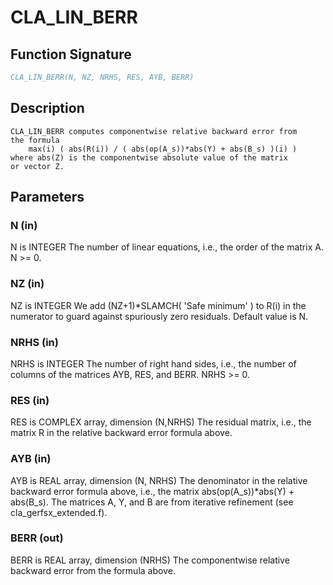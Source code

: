 # CLA_LIN_BERR

## Function Signature

```fortran
CLA_LIN_BERR(N, NZ, NRHS, RES, AYB, BERR)
```

## Description


    CLA_LIN_BERR computes componentwise relative backward error from
    the formula
        max(i) ( abs(R(i)) / ( abs(op(A_s))*abs(Y) + abs(B_s) )(i) )
    where abs(Z) is the componentwise absolute value of the matrix
    or vector Z.

## Parameters

### N (in)

N is INTEGER The number of linear equations, i.e., the order of the matrix A. N >= 0.

### NZ (in)

NZ is INTEGER We add (NZ+1)*SLAMCH( 'Safe minimum' ) to R(i) in the numerator to guard against spuriously zero residuals. Default value is N.

### NRHS (in)

NRHS is INTEGER The number of right hand sides, i.e., the number of columns of the matrices AYB, RES, and BERR. NRHS >= 0.

### RES (in)

RES is COMPLEX array, dimension (N,NRHS) The residual matrix, i.e., the matrix R in the relative backward error formula above.

### AYB (in)

AYB is REAL array, dimension (N, NRHS) The denominator in the relative backward error formula above, i.e., the matrix abs(op(A_s))*abs(Y) + abs(B_s). The matrices A, Y, and B are from iterative refinement (see cla_gerfsx_extended.f).

### BERR (out)

BERR is REAL array, dimension (NRHS) The componentwise relative backward error from the formula above.

